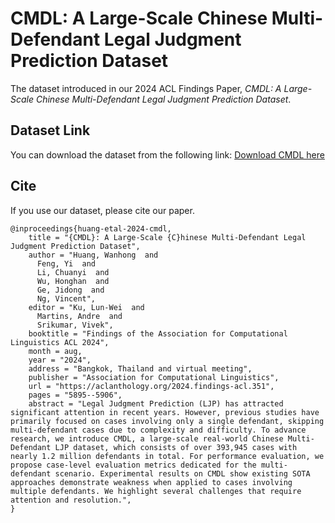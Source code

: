 # CMDL: A Large-Scale Chinese Multi-Defendant Legal Judgment Prediction Dataset
The dataset introduced in our 2024 ACL Findings Paper, _CMDL: A Large-Scale Chinese Multi-Defendant Legal Judgment Prediction Dataset_. 

## Dataset Link
You can download the dataset from the following link: 
[Download CMDL here](https://drive.google.com/drive/folders/1rGVJT_KYiN9TuwZZ_uDsnGitVgncmRev?usp=sharing)

<!-- Sorry, given that our dataset will be used for CAIL2024 competition, we are temporarily closing the dataset download channel. After the competition, it will be fully open sourced. -->

## Cite
If you use our dataset, please cite our paper.
```
@inproceedings{huang-etal-2024-cmdl,
    title = "{CMDL}: A Large-Scale {C}hinese Multi-Defendant Legal Judgment Prediction Dataset",
    author = "Huang, Wanhong  and
      Feng, Yi  and
      Li, Chuanyi  and
      Wu, Honghan  and
      Ge, Jidong  and
      Ng, Vincent",
    editor = "Ku, Lun-Wei  and
      Martins, Andre  and
      Srikumar, Vivek",
    booktitle = "Findings of the Association for Computational Linguistics ACL 2024",
    month = aug,
    year = "2024",
    address = "Bangkok, Thailand and virtual meeting",
    publisher = "Association for Computational Linguistics",
    url = "https://aclanthology.org/2024.findings-acl.351",
    pages = "5895--5906",
    abstract = "Legal Judgment Prediction (LJP) has attracted significant attention in recent years. However, previous studies have primarily focused on cases involving only a single defendant, skipping multi-defendant cases due to complexity and difficulty. To advance research, we introduce CMDL, a large-scale real-world Chinese Multi-Defendant LJP dataset, which consists of over 393,945 cases with nearly 1.2 million defendants in total. For performance evaluation, we propose case-level evaluation metrics dedicated for the multi-defendant scenario. Experimental results on CMDL show existing SOTA approaches demonstrate weakness when applied to cases involving multiple defendants. We highlight several challenges that require attention and resolution.",
}
```